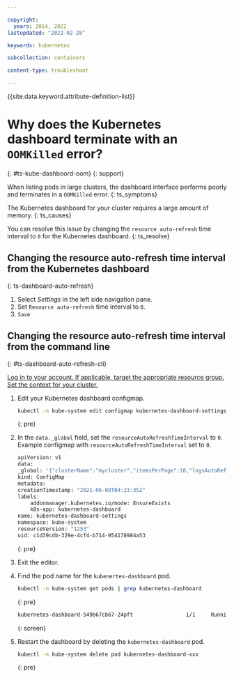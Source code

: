 ```yaml
---

copyright: 
  years: 2014, 2022
lastupdated: "2022-02-28"

keywords: kubernetes

subcollection: containers

content-type: troubleshoot

---
```


{{site.data.keyword.attribute-definition-list}}


# Why does the Kubernetes dashboard terminate with an `OOMKilled` error?
{: #ts-kube-dashboord-oom}
{: support}

When listing pods in large clusters, the dashboard interface performs poorly and terminates in a `OOMKilled` error.
{: ts_symptoms}

The Kubernetes dashboard for your cluster requires a large amount of memory.
{: ts_causes}

You can resolve this issue by changing the `resource auto-refresh` time interval to `0` for the Kubernetes dashboard. 
{: ts_resolve}


## Changing the resource auto-refresh time interval from the Kubernetes dashboard
{: ts-dashboard-auto-refresh}


1. Select *Settings* in the left side navigation pane.
1. Set `Resource auto-refresh` time interval to `0`.
1. `Save`

## Changing the resource auto-refresh time interval from the command line
{: #ts-dashboard-auto-refresh-cli}


[Log in to your account. If applicable, target the appropriate resource group. Set the context for your cluster.](/docs/containers?topic=containers-cs_cli_install#cs_cli_configure)
1. Edit your Kubernetes dashboard configmap.
    ```sh
    kubectl -n kube-system edit configmap kubernetes-dashboard-settings
    ```
    {: pre}

1. In the `data._global` field, set the `resourceAutoRefreshTimeInterval` to `0`.
    Example configmap with `resourceAutoRefreshTimeInterval` set to `0`. 
    ```sh
    apiVersion: v1
    data:
    _global: '{"clusterName":"mycluster","itemsPerPage":10,"logsAutoRefreshTimeInterval":5,"resourceAutoRefreshTimeInterval":0}'
    kind: ConfigMap
    metadata:
    creationTimestamp: "2021-06-08T04:23:35Z"
    labels:
        addonmanager.kubernetes.io/mode: EnsureExists
        k8s-app: kubernetes-dashboard
    name: kubernetes-dashboard-settings
    namespace: kube-system
    resourceVersion: "1253"
    uid: c1d39cdb-329e-4cf4-b714-954178984a53
    ```
    {: pre}

1. Exit the editor.
1. Find the pod name for the `kubenertes-dashboard` pod.
    ```sh
    kubectl -n kube-system get pods | grep kubernetes-dashboard
    ```
    {: pre}

    ```sh
    kubernetes-dashboard-549b67cb67-24pft                 1/1     Running   0          40d
    ```
    {: screen}

1. Restart the dashboard by deleting the `kubernetes-dashboard` pod.

    ```sh
    kubectl -n kube-system delete pod kubernetes-dashboard-xxx
    ```
    {: pre}


